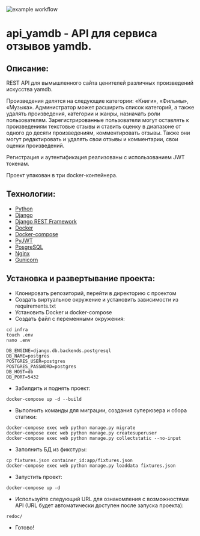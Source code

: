 ![example workflow](https://github.com/truth711/yamdb_final/actions/workflows/yamdb_workflow.yml/badge.svg)
# api_yamdb - API для сервиса отзывов yamdb.
## Описание:
REST API для вымышленного сайта ценителей различных произведений искусства yamdb. 

Произведения делятся на следующие категории: «Книги», «Фильмы», «Музыка». Администратор может расширить список категорий, а также удалять произведения, категории и жанры, назначать роли пользователям. Зарегистрированные пользователи могут оставлять к произведениям текстовые отзывы и ставить оценку в диапазоне от одного до десяти произведениям, комментировать отзывы. Также они могут редактировать и удалять свои отзывы и комментарии, свои оценки произведений.

Регистрация и аутентификация реализованы с использованием JWT токенам.

Проект упакован в три docker-контейнера.

## Технологии:
- [Python](https://www.python.org)
- [Django](https://www.djangoproject.com/)
- [Django REST Framework](https://www.django-rest-framework.org)
- [Docker](https://www.docker.com)
- [Docker-compose](https://docs.docker.com/compose/)
- [PyJWT](https://pyjwt.readthedocs.io/)
- [PosgreSQL](https://www.postgresql.org)
- [Nginx](https://nginx.org/)
- [Gunicorn](https://gunicorn.org)

## Установка и развертывание проекта:
- Клонировать репозиторий, перейти в директорию с проектом
- Создать виртуальное окружение и установить зависимости из requirements.txt
- Установить Docker и docker-compose
- Cоздать файл с переменными окружения:
```
cd infra
touch .env
nano .env

DB_ENGINE=django.db.backends.postgresql
DB_NAME=postgres
POSTGRES_USER=postgres
POSTGRES_PASSWORD=postgres
DB_HOST=db
DB_PORT=5432
```
- Забилдить и поднять проект:
```
docker-compose up -d --build
```
- Выполнить команды для миграции, создания суперюзера и сбора статики:
```
docker-compose exec web python manage.py migrate
docker-compose exec web python manage.py createsuperuser
docker-compose exec web python manage.py collectstatic --no-input 
```
- Заполнить БД из фикстуры:
```
cp fixtures.json container_id:app/fixtures.json
docker-compose exec web python manage.py loaddata fixtures.json
```
- Запустить проект:
```
docker-compose up -d
```
- Используйте следующий URL для ознакомления с возможностями API (URL будет автоматически доступен после запуска проекта):
```
redoc/
```
- Готово!
